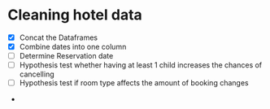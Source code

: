 # Cleaning hotel data

- [X] Concat the Dataframes
- [X] Combine dates into one column
- [ ] Determine Reservation date
- [ ] Hypothesis test whether having at least 1 child increases the chances of cancelling
- [ ] Hypothesis test if room type affects the amount of booking changes
- 
